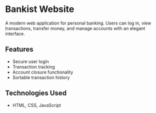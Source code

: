 # Bankist Website

A modern web application for personal banking. Users can log in, view transactions, transfer money, and manage accounts with an elegant interface.

## Features
- Secure user login
- Transaction tracking
- Account closure functionality
- Sortable transaction history

## Technologies Used
- HTML, CSS, JavaScript


